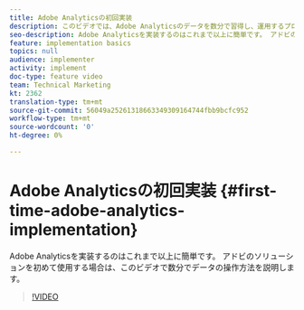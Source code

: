 ```yaml
---
title: Adobe Analyticsの初回実装
description: このビデオでは、Adobe Analyticsのデータを数分で習得し、運用するプロセスについて説明します。
seo-description: Adobe Analyticsを実装するのはこれまで以上に簡単です。 アドビのソリューションを初めて使用する場合は、このビデオで数分でデータの操作方法を説明します。
feature: implementation basics
topics: null
audience: implementer
activity: implement
doc-type: feature video
team: Technical Marketing
kt: 2362
translation-type: tm+mt
source-git-commit: 56049a25261318663349309164744fbb9bcfc952
workflow-type: tm+mt
source-wordcount: '0'
ht-degree: 0%

---
```



# Adobe Analyticsの初回実装 {#first-time-adobe-analytics-implementation}

Adobe Analyticsを実装するのはこれまで以上に簡単です。 アドビのソリューションを初めて使用する場合は、このビデオで数分でデータの操作方法を説明します。

>[!VIDEO](https://video.tv.adobe.com/v/25456/?quality=12)
